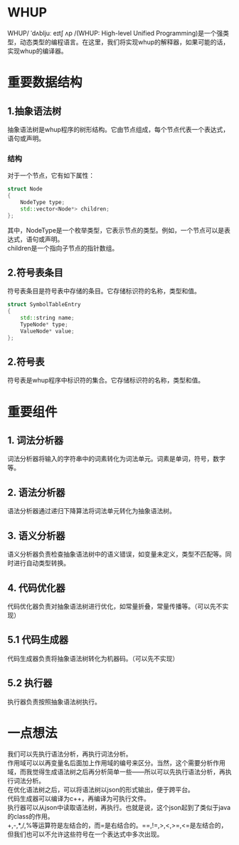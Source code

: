 # WHUP
WHUP/ ˈdʌbljuː eɪtʃ ʌp /(WHUP: High-level Unified Programming)是一个强类型，动态类型的编程语言。在这里，我们将实现whup的解释器，如果可能的话，实现whup的编译器。  
# 重要数据结构
## 1.抽象语法树
抽象语法树是whup程序的树形结构。它由节点组成，每个节点代表一个表达式，语句或声明。
### 结构
对于一个节点，它有如下属性：
```c++
struct Node
{
    NodeType type;
    std::vector<Node*> children;
};
```
其中，NodeType是一个枚举类型，它表示节点的类型。例如，一个节点可以是表达式，语句或声明。  
children是一个指向子节点的指针数组。  

## 2.符号表条目
符号表条目是符号表中存储的条目。它存储标识符的名称，类型和值。
```c++
struct SymbolTableEntry
{
    std::string name;
    TypeNode* type;
    ValueNode* value;
};
```

## 2.符号表
符号表是whup程序中标识符的集合。它存储标识符的名称，类型和值。

# 重要组件

## 1. 词法分析器
词法分析器将输入的字符串中的词素转化为词法单元。词素是单词，符号，数字等。

## 2. 语法分析器
语法分析器通过递归下降算法将词法单元转化为抽象语法树。

## 3. 语义分析器
语义分析器负责检查抽象语法树中的语义错误，如变量未定义，类型不匹配等。同时进行自动类型转换。 

## 4. 代码优化器
代码优化器负责对抽象语法树进行优化，如常量折叠，常量传播等。（可以先不实现）

## 5.1 代码生成器
代码生成器负责将抽象语法树转化为机器码。（可以先不实现）

## 5.2 执行器
执行器负责按照抽象语法树执行。


# 一点想法  
我们可以先执行语法分析，再执行词法分析。  
作用域可以以再变量名后面加上作用域的编号来区分。当然，这个需要分析作用域，而我觉得生成语法树之后再分析简单一些——所以可以先执行语法分析，再执行词法分析。  
在优化语法树之后，可以将语法树以json的形式输出，便于跨平台。  
代码生成器可以编译为c++，再编译为可执行文件。  
执行器可以从json中读取语法树，再执行。也就是说，这个json起到了类似于java的class的作用。  
+,-,*,/,%等运算符是左结合的，而=是右结合的。==,!=,>,<,>=,<=是左结合的，但我们也可以不允许这些符号在一个表达式中多次出现。
